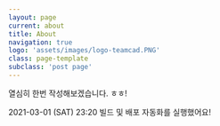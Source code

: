 ```yaml
---
layout: page
current: about
title: About
navigation: true
logo: 'assets/images/logo-teamcad.PNG'
class: page-template
subclass: 'post page'
---
```


열심히 한번 작성해보겠습니다. ㅎㅎ!

2021-03-01 (SAT) 23:20
빌드 및 배포 자동화를 실행했어요!